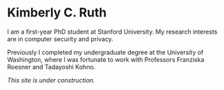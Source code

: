 # Kimberly C. Ruth

I am a first-year PhD student at Stanford University. My research interests are in computer security and privacy.

Previously I completed my undergraduate degree at the University of Washington, where I was fortunate to work with Professors Franziska Roesner and Tadayoshi Kohno.

*This site is under construction.*
